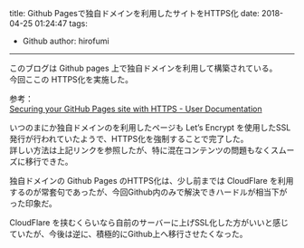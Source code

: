 title: Github Pagesで独自ドメインを利用したサイトをHTTPS化
date: 2018-04-25 01:24:47
tags:
- Github
author: hirofumi

---
このブログは Github pages 上で独自ドメインを利用して構築されている。  
今回ここの HTTPS化を実施した。

参考：  
[Securing your GitHub Pages site with HTTPS - User Documentation](https://help.github.com/articles/securing-your-github-pages-site-with-https/)

いつのまにか独自ドメインのを利用したページも Let’s Encrypt を使用したSSL発行が行われていたようで、HTTPS化を強制することで完了した。  
詳しい方法は上記リンクを参照したが、特に混在コンテンツの問題もなくスムーズに移行できた。

独自ドメインの Github Pages のHTTPS化は、少し前までは CloudFlare を利用するのが常套句であったが、今回Github内のみで解決できハードルが相当下がった印象だ。

CloudFlare を挟むくらいなら自前のサーバーに上げSSL化した方がいいと感じていたが、今後は逆に、積極的にGithub上へ移行させたくなった。
